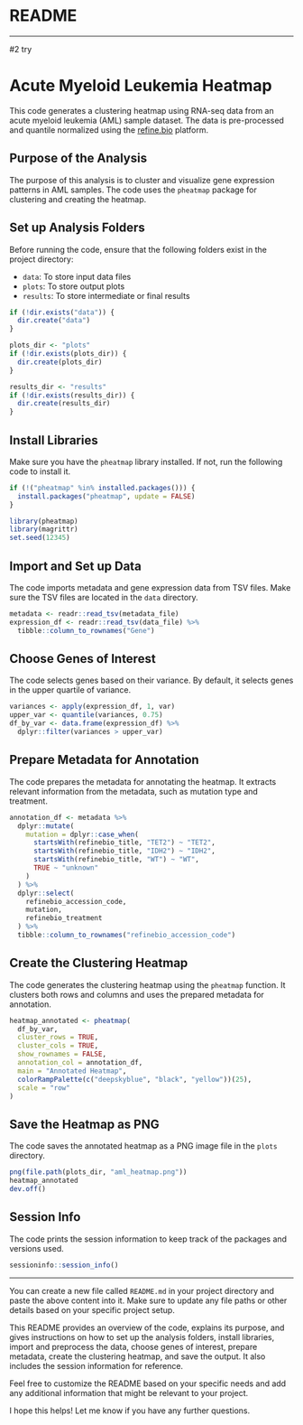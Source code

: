 # README
---
#2 try
# Acute Myeloid Leukemia Heatmap

This code generates a clustering heatmap using RNA-seq data from an acute myeloid leukemia (AML) sample dataset. The data is pre-processed and quantile normalized using the [refine.bio](https://www.refine.bio/) platform.

## Purpose of the Analysis

The purpose of this analysis is to cluster and visualize gene expression patterns in AML samples. The code uses the `pheatmap` package for clustering and creating the heatmap.

## Set up Analysis Folders

Before running the code, ensure that the following folders exist in the project directory:

- `data`: To store input data files
- `plots`: To store output plots
- `results`: To store intermediate or final results

```R
if (!dir.exists("data")) {
  dir.create("data")
}

plots_dir <- "plots"
if (!dir.exists(plots_dir)) {
  dir.create(plots_dir)
}

results_dir <- "results"
if (!dir.exists(results_dir)) {
  dir.create(results_dir)
}
```

## Install Libraries

Make sure you have the `pheatmap` library installed. If not, run the following code to install it.

```R
if (!("pheatmap" %in% installed.packages())) {
  install.packages("pheatmap", update = FALSE)
}

library(pheatmap)
library(magrittr)
set.seed(12345)
```

## Import and Set up Data

The code imports metadata and gene expression data from TSV files. Make sure the TSV files are located in the `data` directory.

```R
metadata <- readr::read_tsv(metadata_file)
expression_df <- readr::read_tsv(data_file) %>%
  tibble::column_to_rownames("Gene")
```

## Choose Genes of Interest

The code selects genes based on their variance. By default, it selects genes in the upper quartile of variance.

```R
variances <- apply(expression_df, 1, var)
upper_var <- quantile(variances, 0.75)
df_by_var <- data.frame(expression_df) %>%
  dplyr::filter(variances > upper_var)
```

## Prepare Metadata for Annotation

The code prepares the metadata for annotating the heatmap. It extracts relevant information from the metadata, such as mutation type and treatment.

```R
annotation_df <- metadata %>%
  dplyr::mutate(
    mutation = dplyr::case_when(
      startsWith(refinebio_title, "TET2") ~ "TET2",
      startsWith(refinebio_title, "IDH2") ~ "IDH2",
      startsWith(refinebio_title, "WT") ~ "WT",
      TRUE ~ "unknown"
    )
  ) %>%
  dplyr::select(
    refinebio_accession_code,
    mutation,
    refinebio_treatment
  ) %>%
  tibble::column_to_rownames("refinebio_accession_code")
```

## Create the Clustering Heatmap

The code generates the clustering heatmap using the `pheatmap` function. It clusters both rows and columns and uses the prepared metadata for annotation.

```R
heatmap_annotated <- pheatmap(
  df_by_var,
  cluster_rows = TRUE,
  cluster_cols = TRUE,
  show_rownames = FALSE,
  annotation_col = annotation_df,
  main = "Annotated Heatmap",
  colorRampPalette(c("deepskyblue", "black", "yellow"))(25),
  scale = "row"
)
```

## Save the Heatmap as PNG

The code saves the annotated heatmap as a PNG image file in the `plots` directory.

```R
png(file.path(plots_dir, "aml_heatmap.png"))
heatmap_annotated
dev.off()
```

## Session Info

The code prints the session information to keep track of the packages and versions used.

```R
sessioninfo::session_info()
```

---

You can create a new file called `README.md` in your project directory and paste the above content into it. Make sure to update any file paths or other details based on your specific project setup.

This README provides an overview of the code, explains its purpose, and gives instructions on how to set up the analysis folders, install libraries, import and preprocess the data, choose genes of interest, prepare metadata, create the clustering heatmap, and save the output. It also includes the session information for reference.

Feel free to customize the README based on your specific needs and add any additional information that might be relevant to your project.

I hope this helps! Let me know if you have any further questions.
